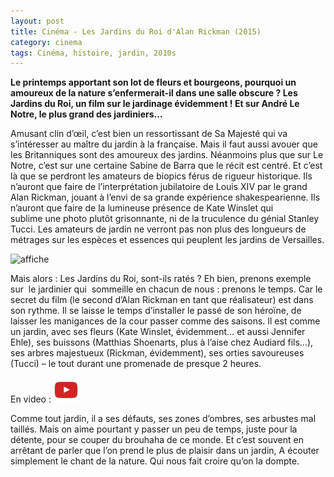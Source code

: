```yaml
---
layout: post
title: Cinéma - Les Jardins du Roi d'Alan Rickman (2015)
category: cinema
tags: Cinéma, histoire, jardin, 2010s
---
```

**Le printemps apportant son lot de fleurs et bourgeons, pourquoi un amoureux de la nature s’enfermerait-il dans une salle obscure ? Les Jardins du Roi, un film sur le jardinage évidemment ! Et sur André Le Notre, le plus grand des jardiniers…**

Amusant clin d’œil, c’est bien un ressortissant de Sa Majesté qui va s’intéresser au maître du jardin à la française. Mais il faut aussi avouer que les Britanniques sont des amoureux des jardins. Néanmoins plus que sur Le Notre, c’est sur une certaine Sabine de Barra que le récit est centré. Et c’est là que se perdront les amateurs de biopics férus de rigueur historique. Ils n’auront que faire de l’interprétation jubilatoire de Louis XIV par le grand Alan Rickman, jouant à l’envi de sa grande expérience shakespearienne. Ils n’auront que faire de la lumineuse présence de Kate Winslet qui sublime une photo plutôt grisonnante, ni de la truculence du génial Stanley Tucci. Les amateurs de jardin ne verront pas non plus des longueurs de métrages sur les espèces et essences qui peuplent les jardins de Versailles.

![affiche](https://filedn.eu/llqi9IBxlYouGRXYG2xlROb/img/2015/jardinsduroi.jpg)

Mais alors : Les Jardins du Roi, sont-ils ratés ? Eh bien, prenons exemple sur  le jardinier qui  sommeille en chacun de nous : prenons le temps. Car le secret du film (le second d’Alan Rickman en tant que réalisateur) est dans son rythme. Il se laisse le temps d’installer le passé de son héroïne, de laisser les manigances de la cour passer comme des saisons. Il est comme un jardin, avec ses fleurs (Kate Winslet, évidemment… et aussi Jennifer Ehle), ses buissons (Matthias Shoenarts, plus à l’aise chez Audiard fils…), ses arbres majestueux (Rickman, évidemment), ses orties savoureuses (Tucci) – le tout durant une promenade de presque 2 heures.

En video : [![video](/images/youtube.png)](https://youtu.be/coA22qMfZ8A)

Comme tout jardin, il a ses défauts, ses zones d’ombres, ses arbustes mal taillés. Mais on aime pourtant y passer un peu de temps, juste pour la détente, pour se couper du brouhaha de ce monde. Et c’est souvent en arrêtant de parler que l’on prend le plus de plaisir dans un jardin, A écouter simplement le chant de la nature. Qui nous fait croire qu’on la dompte.

